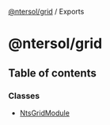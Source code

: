 [@ntersol/grid](README.md) / Exports

# @ntersol/grid

## Table of contents

### Classes

- [NtsGridModule](classes/NtsGridModule.md)

